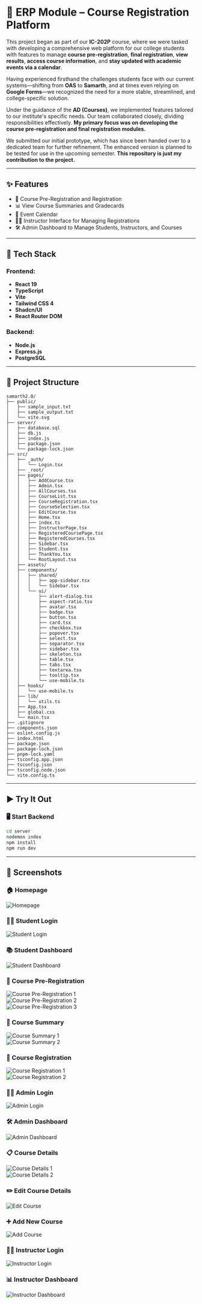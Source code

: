 # 📘 ERP Module – Course Registration Platform

This project began as part of our **IC-202P** course, where we were tasked with developing a comprehensive web platform for our college students with features to manage **course pre-registration**, **final registration**, **view results**, **access course information**, and **stay updated with academic events via a calendar**.

Having experienced firsthand the challenges students face with our current systems—shifting from **OAS** to **Samarth**, and at times even relying on **Google Forms**—we recognized the need for a more stable, streamlined, and college-specific solution.

Under the guidance of the **AD (Courses)**, we implemented features tailored to our institute's specific needs. Our team collaborated closely, dividing responsibilities effectively. **My primary focus was on developing the course pre-registration and final registration modules.**

We submitted our initial prototype, which has since been handed over to a dedicated team for further refinement. The enhanced version is planned to be tested for use in the upcoming semester. **This repository is just my contribution to the project.**

---

## ✨ Features

- 📝 Course Pre-Registration and Registration
- 📊 View Course Summaries and Gradecards
- 📅 Event Calendar
- 👨‍🏫 Instructor Interface for Managing Registrations
- 🛠️ Admin Dashboard to Manage Students, Instructors, and Courses

---

## 🚀 Tech Stack

### Frontend:
- **React 19**
- **TypeScript**
- **Vite**
- **Tailwind CSS 4**
- **Shadcn/UI**
- **React Router DOM**

### Backend:
- **Node.js**
- **Express.js**
- **PostgreSQL**

---

## 📁 Project Structure

```
samarth2.0/
├── public/
│   ├── sample_input.txt
│   ├── sample_output.txt
│   └── vite.svg
├── server/
│   ├── database.sql
│   ├── db.js
│   ├── index.js
│   ├── package.json
│   └── package-lock.json
├── src/
│   ├── _auth/
│   │   └── Login.tsx
│   ├── _root/
│   ├── pages/
│   │   ├── AddCourse.tsx
│   │   ├── Admin.tsx
│   │   ├── AllCourses.tsx
│   │   ├── CourseList.tsx
│   │   ├── CourseRegistration.tsx
│   │   ├── CourseSelection.tsx
│   │   ├── EditCourse.tsx
│   │   ├── Home.tsx
│   │   ├── index.ts
│   │   ├── InstructorPage.tsx
│   │   ├── RegisteredCoursePage.tsx
│   │   ├── RegisteredCourses.tsx
│   │   ├── Sidebar.tsx
│   │   ├── Student.tsx
│   │   ├── ThankYou.tsx
│   │   └── RootLayout.tsx
│   ├── assets/
│   ├── components/
│   │   ├── shared/
│   │   │   ├── app-sidebar.tsx
│   │   │   └── Sidebar.tsx
│   │   └── ui/
│   │       ├── alert-dialog.tsx
│   │       ├── aspect-ratio.tsx
│   │       ├── avatar.tsx
│   │       ├── badge.tsx
│   │       ├── button.tsx
│   │       ├── card.tsx
│   │       ├── checkbox.tsx
│   │       ├── popover.tsx
│   │       ├── select.tsx
│   │       ├── separator.tsx
│   │       ├── sidebar.tsx
│   │       ├── skeleton.tsx
│   │       ├── table.tsx
│   │       ├── tabs.tsx
│   │       ├── textarea.tsx
│   │       ├── tooltip.tsx
│   │       └── use-mobile.ts
│   ├── hooks/
│   │   └── use-mobile.ts
│   ├── lib/
│   │   └── utils.ts
│   ├── App.tsx
│   ├── global.css
│   └── main.tsx
├── .gitignore
├── components.json
├── eslint.config.js
├── index.html
├── package.json
├── package-lock.json
├── pnpm-lock.yaml
├── tsconfig.app.json
├── tsconfig.json
├── tsconfig.node.json
└── vite.config.ts
```



---

## ▶️ Try It Out

### 🖥️ Start Backend

```bash
cd server
nodemon index
npm install
npm run dev
```


---





## 📸 Screenshots

### 🏠 Homepage  
![Homepage](https://github.com/Rajsi003/DP_project/blob/main/Ss_DP/Screenshot%202025-06-21%20at%2011.27.30%E2%80%AFAM.png?raw=true)

### 🙋‍♂️ Student Login  
![Student Login](https://github.com/Rajsi003/DP_project/blob/main/Ss_DP/Screenshot%202025-06-21%20at%2011.37.03%E2%80%AFAM.png?raw=true)

### 📚 Student Dashboard  
![Student Dashboard](https://github.com/Rajsi003/DP_project/blob/main/Ss_DP/Screenshot%202025-06-21%20at%2011.29.04%E2%80%AFAM.png?raw=true)

### 📝 Course Pre-Registration  
![Course Pre-Registration 1](https://github.com/Rajsi003/DP_project/blob/main/Ss_DP/Screenshot%202025-06-21%20at%2011.30.14%E2%80%AFAM.png?raw=true)  
![Course Pre-Registration 2](https://github.com/Rajsi003/DP_project/blob/main/Ss_DP/Screenshot%202025-06-21%20at%2011.32.16%E2%80%AFAM.png?raw=true)  
![Course Pre-Registration 3](https://github.com/Rajsi003/DP_project/blob/main/Ss_DP/Screenshot%202025-06-21%20at%2011.35.06%E2%80%AFAM.png?raw=true)

### 📄 Course Summary  
![Course Summary 1](https://github.com/Rajsi003/DP_project/blob/main/Ss_DP/Screenshot%202025-06-21%20at%2011.47.30%E2%80%AFAM.png?raw=true)  
![Course Summary 2](https://github.com/Rajsi003/DP_project/blob/main/Ss_DP/Screenshot%202025-06-21%20at%2011.30.52%E2%80%AFAM.png?raw=true)

### 🧾 Course Registration  
![Course Registration 1](https://github.com/Rajsi003/DP_project/blob/main/Ss_DP/Screenshot%202025-06-21%20at%2013.05.33%E2%80%AFPM.png?raw=true)  
![Course Registration 2](https://github.com/Rajsi003/DP_project/blob/main/Ss_DP/Screenshot%202025-06-21%20at%2011.30.29%E2%80%AFAM.png?raw=true)

### 👩‍💼 Admin Login  
![Admin Login](https://github.com/Rajsi003/DP_project/blob/main/Ss_DP/Screenshot%202025-06-21%20at%2011.38.18%E2%80%AFAM.png?raw=true)

### 🛠️ Admin Dashboard  
![Admin Dashboard](https://github.com/Rajsi003/DP_project/blob/main/Ss_DP/Screenshot%202025-06-21%20at%2011.38.23%E2%80%AFAM.png?raw=true)

### 📋 Course Details  
![Course Details 1](https://github.com/Rajsi003/DP_project/blob/main/Ss_DP/Screenshot%202025-06-21%20at%2011.38.42%E2%80%AFAM.png?raw=true)  
![Course Details 2](https://github.com/Rajsi003/DP_project/blob/main/Ss_DP/Screenshot%202025-06-21%20at%2011.39.12%E2%80%AFAM.png?raw=true)

### ✏️ Edit Course Details  
![Edit Course](https://github.com/Rajsi003/DP_project/blob/main/Ss_DP/Screenshot%202025-06-21%20at%2011.38.49%E2%80%AFAM.png?raw=true)

### ➕ Add New Course  
![Add Course](https://github.com/Rajsi003/DP_project/blob/main/Ss_DP/Screenshot%202025-06-21%20at%2011.39.03%E2%80%AFAM.png?raw=true)

### 👨‍🏫 Instructor Login  
![Instructor Login](https://github.com/Rajsi003/DP_project/blob/main/Ss_DP/Screenshot%202025-06-21%20at%2011.40.32%E2%80%AFAM.png?raw=true)

### 📊 Instructor Dashboard  
![Instructor Dashboard](https://github.com/Rajsi003/DP_project/blob/main/Ss_DP/Screenshot%202025-06-21%20at%2011.41.28%E2%80%AFAM.png?raw=true)





